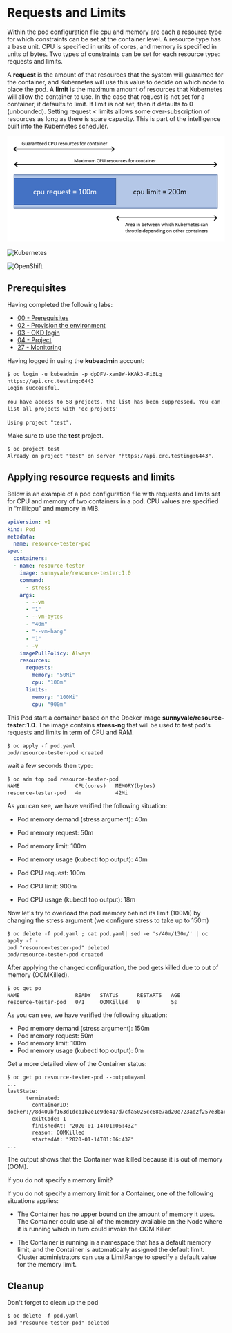 # Requests and Limits

Within the pod configuration file cpu and memory are each a resource type for which constraints can be set at the container level. A resource type has a base unit. CPU is specified in units of cores, and memory is specified in units of bytes. Two types of constraints can be set for each resource type: requests and limits.

A **request** is the amount of that resources that the system will guarantee for the container, and Kubernetes will use this value to decide on which node to place the pod. A **limit** is the maximum amount of resources that Kubernetes will allow the container to use. In the case that request is not set for a container, it defaults to limit. If limit is not set, then if defaults to 0 (unbounded). Setting request < limits allows some over-subscription of resources as long as there is spare capacity. This is part of the intelligence built into the Kubernetes scheduler.

![Requests and Limits](img/container-resource-1.png)

![Kubernetes](https://img.shields.io/badge/Kubernetes-informational?logo=Kubernetes&color=blue&logoColor=white&style=for-the-badge&logoWidth=30)

![OpenShift](https://img.shields.io/badge/OpenShift-informational?logo=Red%20Hat%20Open%20Shift&color=black&logoColor=red&style=for-the-badge&logoWidth=30)


## Prerequisites

Having completed the following labs:

- [00 - Prerequisites](../00-Prerequisites/README.md)
- [02 - Provision the environment](../02-Provision_the_environment/README.md)
- [03 - OKD login](../03-OKD_login/README.md)
- [04 - Project](../04-Project/README.md)
- [27 - Monitoring](../27-Monitoring/README.md)

Having logged in using the **kubeadmin** account:

```console
$ oc login -u kubeadmin -p dpDFV-xamBW-kKAk3-Fi6Lg https://api.crc.testing:6443
Login successful.

You have access to 58 projects, the list has been suppressed. You can list all projects with 'oc projects'

Using project "test".
```

Make sure to use the **test** project.

```console
$ oc project test
Already on project "test" on server "https://api.crc.testing:6443".
```

## Applying resource requests and limits

Below is an example of a pod configuration file with requests and limits set for CPU and memory of two containers in a pod. CPU values are specified in “millicpu” and memory in MiB.

```yaml
apiVersion: v1
kind: Pod
metadata:
  name: resource-tester-pod
spec:
  containers:
  - name: resource-tester
    image: sunnyvale/resource-tester:1.0
    command: 
      - stress
    args:  
      - --vm
      - "1"
      - --vm-bytes 
      - "40m"
      - "--vm-hang"
      - "1"
      - -v
    imagePullPolicy: Always
    resources:
      requests:
        memory: "50Mi"
        cpu: "100m"
      limits:
        memory: "100Mi"
        cpu: "900m"
```

This Pod start a container based on the Docker image **sunnyvale/resource-tester:1.0**. The image contains **stress-ng** that will be used to test pod's requests and limits in term of CPU and RAM.

```console
$ oc apply -f pod.yaml
pod/resource-tester-pod created
```

wait a few seconds then type:

```console
$ oc adm top pod resource-tester-pod 
NAME                  CPU(cores)   MEMORY(bytes)   
resource-tester-pod   4m           42Mi      
```

As you can see, we have verified the following situation:

- Pod memory demand (stress argument): 40m
- Pod memory request: 50m
- Pod memory limit: 100m
- Pod memory usage (kubectl top output): 40m

- Pod CPU request: 100m
- Pod CPU limit: 900m
- Pod CPU usage (kubectl top output): 18m

Now let's try to overload the pod memory behind its limit (100Mi) by changing the stress argument (we configure stress to take up to 150m)

```console
$ oc delete -f pod.yaml ; cat pod.yaml| sed -e 's/40m/130m/' | oc apply -f -
pod "resource-tester-pod" deleted
pod/resource-tester-pod created
```

After applying the changed configuration, the pod gets killed due to out of memory (OOMKilled).

```console
$ oc get po
NAME                  READY   STATUS      RESTARTS   AGE
resource-tester-pod   0/1     OOMKilled   0          5s
```

As you can see, we have verified the following situation:

- Pod memory demand (stress argument): 150m
- Pod memory request: 50m
- Pod memory limit: 100m
- Pod memory usage (kubectl top output): 0m

Get a more detailed view of the Container status:

```console
$ oc get po resource-tester-pod --output=yaml
...
lastState:
      terminated:
        containerID: docker://8d409bf163d1dcb1b2e1c9de417d7cfa5025cc68e7ad20e723ad2f257e3bac28
        exitCode: 1
        finishedAt: "2020-01-14T01:06:43Z"
        reason: OOMKilled
        startedAt: "2020-01-14T01:06:43Z"
...
```

The output shows that the Container was killed because it is out of memory (OOM).

If you do not specify a memory limit?

If you do not specify a memory limit for a Container, one of the following situations applies:

- The Container has no upper bound on the amount of memory it uses. The Container could use all of the memory available on the Node where it is running which in turn could invoke the OOM Killer. 

- The Container is running in a namespace that has a default memory limit, and the Container is automatically assigned the default limit. Cluster administrators can use a LimitRange to specify a default value for the memory limit.

## Cleanup

Don't forget to clean up the pod

```console
$ oc delete -f pod.yaml
pod "resource-tester-pod" deleted
```
